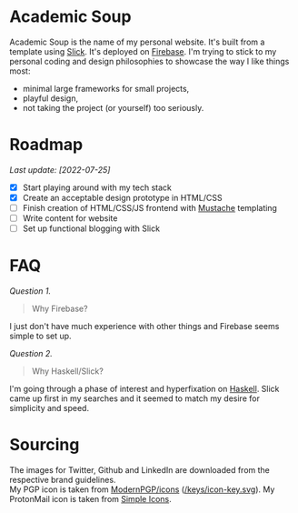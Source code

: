 # Academic Soup
Academic Soup is the name of my personal website. It's built from a template using [Slick](https://github.com/ChrisPenner/slick). It's deployed on [Firebase](https://firebase.google.com/). I'm trying to stick to my personal coding and design philosophies to showcase the way I like things most:
* minimal large frameworks for small projects,
* playful design,
* not taking the project (or yourself) too seriously.

# Roadmap
_Last update: \[2022-07-25\]_
* [x] Start playing around with my tech stack
* [x] Create an acceptable design prototype in HTML/CSS
* [ ] Finish creation of HTML/CSS/JS frontend with [Mustache](https://mustache.github.io/) templating
* [ ] Write content for website
* [ ] Set up functional blogging with Slick

# FAQ
_Question 1._
> Why Firebase?

I just don't have much experience with other things and Firebase seems simple to set up.

_Question 2._
> Why Haskell/Slick?

I'm going through a phase of interest and hyperfixation on [Haskell](https://www.haskell.org/). Slick came up first in my searches and it seemed to match my desire for simplicity and speed.

# Sourcing
The images for Twitter, Github and LinkedIn are downloaded from the respective brand guidelines.  
My PGP icon is taken from [ModernPGP/icons](https://github.com/ModernPGP/icons) ([/keys/icon-key.svg](https://github.com/ModernPGP/icons/blob/master/keys/icon-key.svg)).
My ProtonMail icon is taken from [Simple Icons](https://simpleicons.org/).
